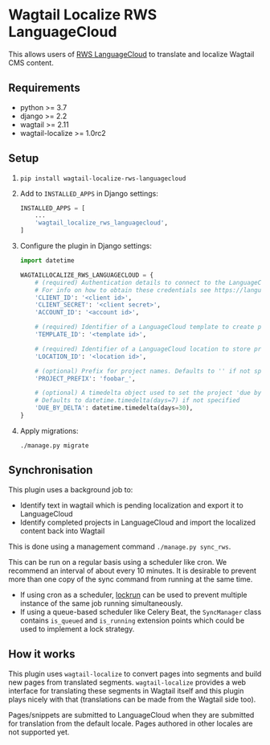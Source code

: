 # Wagtail Localize RWS LanguageCloud

This allows users of [RWS LanguageCloud](https://www.rws.com/translation/language-cloud/) to translate and localize Wagtail CMS content.

## Requirements

- python >= 3.7
- django >= 2.2
- wagtail >= 2.11
- wagtail-localize >= 1.0rc2

## Setup

1. `pip install wagtail-localize-rws-languagecloud`
2. Add to `INSTALLED_APPS` in Django settings:

    ```python
    INSTALLED_APPS = [
        ...
        'wagtail_localize_rws_languagecloud',
    ]
    ```

3. Configure the plugin in Django settings:

    ```python
    import datetime

    WAGTAILLOCALIZE_RWS_LANGUAGECLOUD = {
        # (required) Authentication details to connect to the LanguageCloud API.
        # For info on how to obtain these credentials see https://languagecloud.sdl.com/lc/api-docs/authenticate
        'CLIENT_ID': '<client id>',
        'CLIENT_SECRET': '<client secret>',
        'ACCOUNT_ID': '<account id>',

        # (required) Identifier of a LanguageCloud template to create projects from
        'TEMPLATE_ID': '<template id>',

        # (required) Identifier of a LanguageCloud location to store project files in
        'LOCATION_ID': '<location id>',

        # (optional) Prefix for project names. Defaults to '' if not specified
        'PROJECT_PREFIX': 'foobar_',

        # (optional) A timedelta object used to set the project 'due by' date.
        # Defaults to datetime.timedelta(days=7) if not specified
        'DUE_BY_DELTA': datetime.timedelta(days=30),
    }
    ```

4. Apply migrations:

    ```
    ./manage.py migrate
    ```


## Synchronisation

This plugin uses a background job to:

- Identify text in wagtail which is pending localization and export it to LanguageCloud
- Identify completed projects in LanguageCloud and import the localized content back into Wagtail

This is done using a management command `./manage.py sync_rws`.

This can be run on a regular basis using a scheduler like cron. We recommend an interval of about every 10 minutes. It is desirable to prevent more than one copy of the sync command from running at the same time.

- If using cron as a scheduler, [lockrun](http://unixwiz.net/tools/lockrun.html) can be used to prevent multiple instance of the same job running simultaneously.
- If using a queue-based scheduler like Celery Beat, the `SyncManager` class contains `is_queued` and `is_running` extension points which could be used to implement a lock strategy.

## How it works

This plugin uses `wagtail-localize` to convert pages into segments and build new pages from translated segments. `wagtail-localize` provides a web interface for translating these segments in Wagtail itself and this plugin plays nicely with that (translations can be made from the Wagtail side too).

Pages/snippets are submitted to LanguageCloud when they are submitted for translation from the default locale. Pages authored in other locales are not supported yet.
